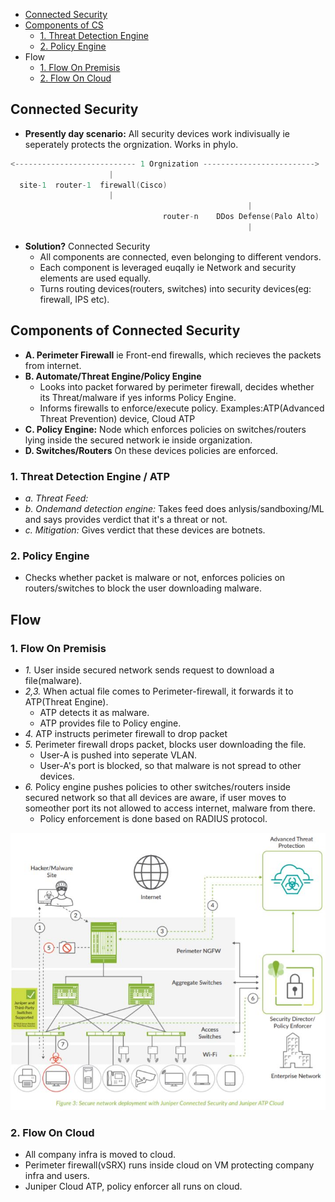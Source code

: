 - [Connected Security](#What)
- [Components of CS](#Pillars)
  - [1. Threat Detection Engine](#TDE)
  - [2. Policy Engine](#PE)
- Flow
  - [1. Flow On Premisis](#OnPremisis)
  - [2. Flow On Cloud](#OnCloud)


<a name="What"></a>
## Connected Security
- **Presently day scenario:** All security devices work indivisually ie seperately protects the orgnization. Works in phylo.
```c
<--------------------------- 1 Orgnization ------------------------->
                      |
  site-1  router-1  firewall(Cisco)
                      |                                                               internet
                                                     |
                                  router-n    DDos Defense(Palo Alto)
                                                     |
```
- **Solution?** Connected Security
  - All components are connected, even belonging to different vendors.
  - Each component is leveraged euqally ie Network and security elements are used equally.
  - Turns routing devices(routers, switches) into security devices(eg: firewall, IPS etc).

<a name="Pillars"></a>
## Components of Connected Security
- **A. Perimeter Firewall** ie Front-end firewalls, which recieves the packets from internet.
- **B. Automate/Threat Engine/Policy Engine** 
  - Looks into packet forwared by perimeter firewall, decides whether its Threat/malware if yes informs Policy Engine.
  - Informs firewalls to enforce/execute policy. Examples:ATP(Advanced Threat Prevention) device, Cloud ATP
- **C. Policy Engine:** Node which enforces policies on switches/routers lying inside the secured network ie inside organization. 
- **D. Switches/Routers** On these devices policies are enforced.

<a name="TDE"></a>
### 1. Threat Detection Engine / ATP
- _a. Threat Feed:_ 
- _b. Ondemand detection engine:_ Takes feed does anlysis/sandboxing/ML and says provides verdict that it's a threat or not.
- _c. Mitigation:_ Gives verdict that these devices are botnets.

<a name="PE"></a>
### 2. Policy Engine
- Checks whether packet is malware or not, enforces policies on routers/switches to block the user downloading malware.

## Flow
<a name="OnPremisis"></a>
### 1. Flow On Premisis
- _1._ User inside secured network sends request to download a file(malware).
- _2,3._ When actual file comes to Perimeter-firewall, it forwards it to ATP(Threat Engine). 
  - ATP detects it as malware.
  - ATP provides file to Policy engine.
- _4._ ATP instructs perimeter firewall to drop packet
- _5._ Perimeter firewall drops packet, blocks user downloading the file.
  - User-A is pushed into seperate VLAN.
  - User-A's port is blocked, so that malware is not spread to other devices.
- _6._ Policy engine pushes policies to other switches/routers inside secured network so that all devices are aware, if user moves to someother port its not allowed to access internet, malware from there.
  - Policy enforcement is done based on RADIUS protocol.

<img src=connected_security.JPG width=700/>

<a name="OnCloud"></a>
### 2. Flow On Cloud
- All company infra is moved to cloud.
- Perimeter firewall(vSRX) runs inside cloud on VM protecting company infra and users.
- Juniper Cloud ATP, policy enforcer all runs on cloud.
